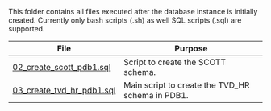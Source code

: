 This folder contains all files executed after the database instance is initially created. Currently only bash scripts (.sh) as well SQL scripts (.sql) are supported. 

| File                                                   | Purpose                                          |
|--------------------------------------------------------|--------------------------------------------------|
| [02_create_scott_pdb1.sql](02_create_scott_pdb1.sql)   | Script to create the SCOTT schema.               |
| [03_create_tvd_hr_pdb1.sql](03_create_tvd_hr_pdb1.sql) | Main script to create the TVD_HR schema in PDB1. |
